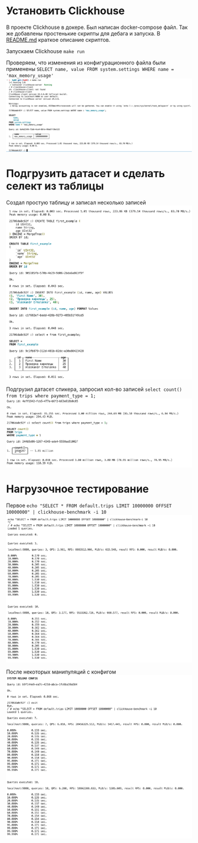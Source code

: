 # Установить Clickhouse

В проекте Clickhouse в докере. Был написан docker-compose файл. Так же добавлены простенькие скрипты для дебага и запуска. В [README.md](./README.md) краткое описание скриптов.

Запускаем Clickhouse `make run`

Проверяем, что изменения из конфигурационного файла были применены `SELECT name, value FROM system.settings WHERE name = 'max_memory_usage'`
![check_max_memory_usage](img/run.png)  

# Подгрузить датасет и сделать селект из таблицы

Создал простую таблицу и записал несколько записей
![first_example](img/first_example.png)

Подгрузил датасет спикера, запросил кол-во записей `select count() from trips where payment_type = 1;`
![count_trips](img/count_trips.png)

# Нагрузочное тестирование

Первое `echo "SELECT * FROM default.trips LIMIT 10000000 OFFSET 10000000" | clickhouse-benchmark -i 10` ![первый](img/bench1.png)

После некоторых манипуляций с конфигом ![второй](img/bench2.png)